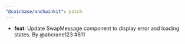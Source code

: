 ```yaml
---
"@coinbase/onchainkit": patch
---
```


- **feat**: Update SwapMessage component to display error and loading states. By @abcrane123 #611
